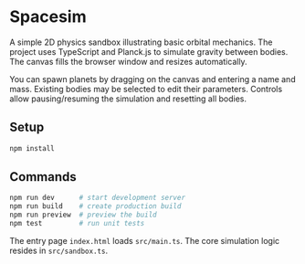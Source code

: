 # Spacesim

A simple 2D physics sandbox illustrating basic orbital mechanics. The project uses TypeScript and Planck.js to simulate gravity between bodies. The canvas fills the browser window and resizes automatically.

You can spawn planets by dragging on the canvas and entering a name and mass. Existing bodies may be selected to edit their parameters. Controls allow pausing/resuming the simulation and resetting all bodies.

## Setup
```bash
npm install
```

## Commands
```bash
npm run dev      # start development server
npm run build    # create production build
npm run preview  # preview the build
npm test         # run unit tests
```

The entry page `index.html` loads `src/main.ts`. The core simulation logic resides in `src/sandbox.ts`.
